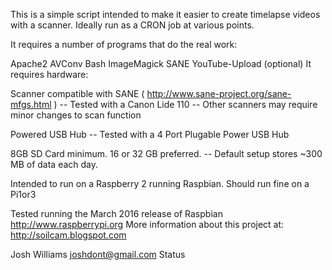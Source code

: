 This is a simple script intended to make it easier to create timelapse videos with a scanner. Ideally run as a CRON job at various points.

It requires a number of programs that do the real work:

Apache2
AVConv
Bash
ImageMagick
SANE
YouTube-Upload (optional)
It requires hardware:

Scanner compatible with SANE ( http://www.sane-project.org/sane-mfgs.html ) -- Tested with a Canon Lide 110 -- Other scanners may require minor changes to scan function

Powered USB Hub -- Tested with a 4 Port Plugable Power USB Hub

8GB SD Card minimum. 16 or 32 GB preferred. -- Default setup stores ~300 MB of data each day.

Intended to run on a Raspberry 2 running Raspbian. Should run fine on a Pi1or3

Tested running the March 2016 release of Raspbian
http://www.raspberrypi.org
More information about this project at: http://soilcam.blogspot.com

Josh Williams
joshdont@gmail.com
Status

